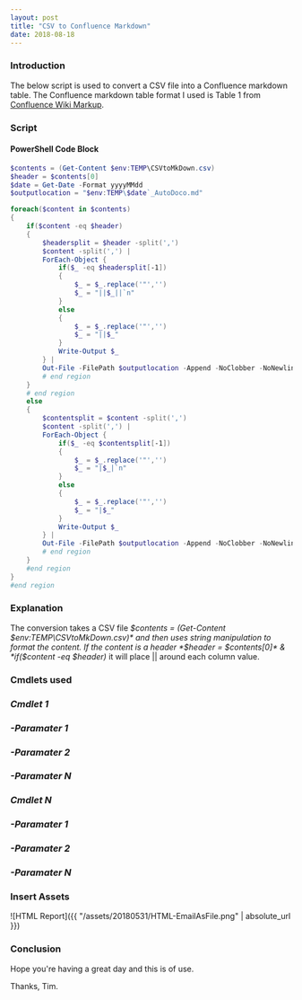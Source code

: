 ```yaml
---
layout: post
title: "CSV to Confluence Markdown"
date: 2018-08-18
---
```


### Introduction
The below script is used to convert a CSV file into a Confluence markdown table. The Confluence markdown table format I used is Table 1 from [Confluence Wiki Markup](https://confluence.atlassian.com/doc/confluence-wiki-markup-251003035.html#ConfluenceWikiMarkup-Tables).

### Script
#### PowerShell Code Block
```PowerShell
$contents = (Get-Content $env:TEMP\CSVtoMkDown.csv)
$header = $contents[0]
$date = Get-Date -Format yyyyMMdd
$outputlocation = "$env:TEMP\$date`_AutoDoco.md"

foreach($content in $contents)
{
    if($content -eq $header)
    {
        $headersplit = $header -split(',')
        $content -split(',') |
        ForEach-Object {
            if($_ -eq $headersplit[-1])
            {
                $_ = $_.replace('"','')
                $_ = "||$_||`n"
            }
            else
            {
                $_ = $_.replace('"','')
                $_ = "||$_"
            } 
            Write-Output $_
        } |
        Out-File -FilePath $outputlocation -Append -NoClobber -NoNewline
        # end region
    }
    # end region
    else 
    {
        $contentsplit = $content -split(',')
        $content -split(',') |
        ForEach-Object {
            if($_ -eq $contentsplit[-1])
            {
                $_ = $_.replace('"','')
                $_ = "|$_|`n"
            }
            else
            {
                $_ = $_.replace('"','')
                $_ = "|$_"
            }
            Write-Output $_
        } |
        Out-File -FilePath $outputlocation -Append -NoClobber -NoNewline
        # end region
    }
    #end region
}
#end region
```
### Explanation
The conversion takes a CSV file *$contents = (Get-Content $env:TEMP\CSVtoMkDown.csv)* and then uses string manipulation to format the content. If the content is a header *$header = $contents[0]* & *if($content -eq $header)* it will place || around each column value.

### Cmdlets used
### *Cmdlet 1*

### *-Paramater 1*

### *-Paramater 2*

### *-Paramater N*

### *Cmdlet N*

### *-Paramater 1*

### *-Paramater 2*

### *-Paramater N*

### Insert Assets
![HTML Report]({{ "/assets/20180531/HTML-EmailAsFile.png" | absolute_url }})

### Conclusion

Hope you're having a great day and this is of use.

Thanks, Tim.
